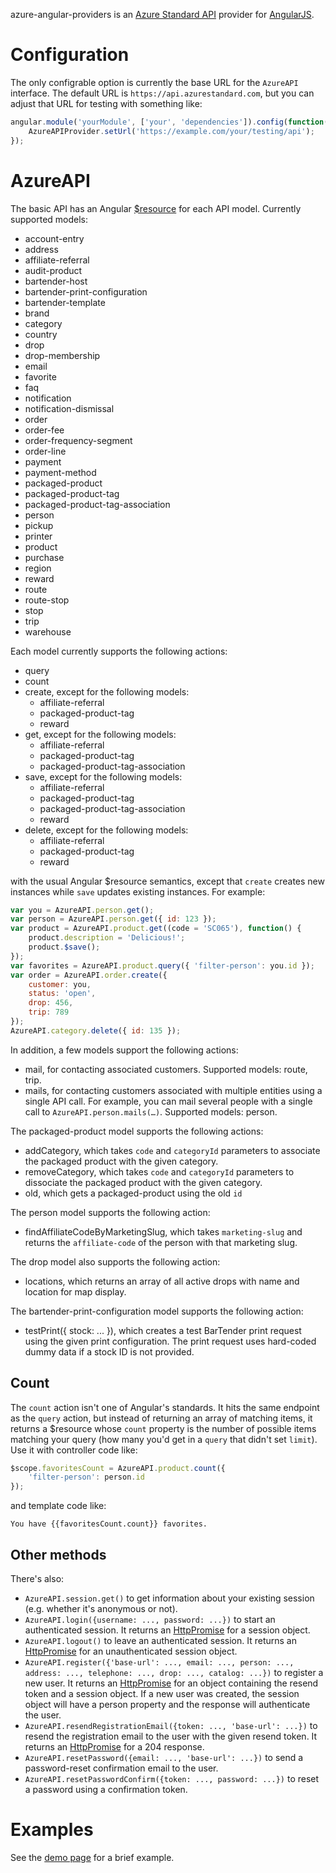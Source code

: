 azure-angular-providers is an [Azure Standard API][api] provider for
[AngularJS][angularjs].

# Configuration

The only configrable option is currently the base URL for the
`AzureAPI` interface. The default URL is
`https://api.azurestandard.com`, but you can adjust that URL for
testing with something like:

```js
angular.module('yourModule', ['your', 'dependencies']).config(function(AzureAPIProvider) {
    AzureAPIProvider.setUrl('https://example.com/your/testing/api');
});
```

# AzureAPI

The basic API has an Angular [$resource][resource] for each API model.
Currently supported models:

-   account-entry
-   address
-   affiliate-referral
-   audit-product
-   bartender-host
-   bartender-print-configuration
-   bartender-template
-   brand
-   category
-   country
-   drop
-   drop-membership
-   email
-   favorite
-   faq
-   notification
-   notification-dismissal
-   order
-   order-fee
-   order-frequency-segment
-   order-line
-   payment
-   payment-method
-   packaged-product
-   packaged-product-tag
-   packaged-product-tag-association
-   person
-   pickup
-   printer
-   product
-   purchase
-   region
-   reward
-   route
-   route-stop
-   stop
-   trip
-   warehouse

Each model currently supports the following actions:

-   query
-   count
-   create, except for the following models:
    -   affiliate-referral
    -   packaged-product-tag
    -   reward
-   get, except for the following models:
    -   affiliate-referral
    -   packaged-product-tag
    -   packaged-product-tag-association
-   save, except for the following models:
    -   affiliate-referral
    -   packaged-product-tag
    -   packaged-product-tag-association
    -   reward
-   delete, except for the following models:
    -   affiliate-referral
    -   packaged-product-tag
    -   reward

with the usual Angular $resource semantics, except that `create`
creates new instances while `save` updates existing instances. For
example:

```js
var you = AzureAPI.person.get();
var person = AzureAPI.person.get({ id: 123 });
var product = AzureAPI.product.get((code = 'SC065'), function() {
    product.description = 'Delicious!';
    product.$save();
});
var favorites = AzureAPI.product.query({ 'filter-person': you.id });
var order = AzureAPI.order.create({
    customer: you,
    status: 'open',
    drop: 456,
    trip: 789
});
AzureAPI.category.delete({ id: 135 });
```

In addition, a few models support the following actions:

-   mail, for contacting associated customers. Supported models:
    route, trip.
-   mails, for contacting customers associated with multiple entities
    using a single API call. For example, you can mail several people
    with a single call to `AzureAPI.person.mails(…)`. Supported models:
    person.

The packaged-product model supports the following actions:

-   addCategory, which takes `code` and `categoryId` parameters to
    associate the packaged product with the given category.
-   removeCategory, which takes `code` and `categoryId` parameters to
    dissociate the packaged product with the given category.
-   old, which gets a packaged-product using the old `id`

The person model supports the following action:

-   findAffiliateCodeByMarketingSlug, which takes `marketing-slug` and
    returns the `affiliate-code` of the person with that marketing slug.

The drop model also supports the following action:

-   locations, which returns an array of all active drops with name and
    location for map display.

The bartender-print-configuration model supports the following action:

-   testPrint({ stock: ... }), which creates a test BarTender print request
    using the given print configuration. The print request uses hard-coded
    dummy data if a stock ID is not provided.

## Count

The `count` action isn't one of Angular's standards. It hits the same
endpoint as the `query` action, but instead of returning an array of
matching items, it returns a $resource whose `count` property is the
number of possible items matching your query (how many you'd get in a
`query` that didn't set `limit`). Use it with controller code like:

```js
$scope.favoritesCount = AzureAPI.product.count({
    'filter-person': person.id
});
```

and template code like:

    You have {{favoritesCount.count}} favorites.

## Other methods

There's also:

-   `AzureAPI.session.get()` to get information about your existing
    session (e.g. whether it's anonymous or not).
-   `AzureAPI.login({username: ..., password: ...})` to start an
    authenticated session. It returns an [HttpPromise][httppromise] for a session
    object.
-   `AzureAPI.logout()` to leave an authenticated session. It returns
    an [HttpPromise][httppromise] for an unauthenticated session object.
-   `AzureAPI.register({'base-url': ..., email: ..., person: ..., address: ..., telephone: ..., drop: ..., catalog: ...})` to register
    a new user. It returns an [HttpPromise][httppromise] for an object containing
    the resend token and a session object. If a new user was created,
    the session object will have a person property and the response will
    authenticate the user.
-   `AzureAPI.resendRegistrationEmail({token: ..., 'base-url': ...})` to
    resend the registration email to the user with the given resend
    token. It returns an [HttpPromise][httppromise] for a 204 response.
-   `AzureAPI.resetPassword({email: ..., 'base-url': ...})` to
    send a password-reset confirmation email to the user.
-   `AzureAPI.resetPasswordConfirm({token: ..., password: ...})` to
    reset a password using a confirmation token.

# Examples

See the [demo page][demo] for a brief example.

[api]: https://github.com/azurestandard/api-spec
[angularjs]: https://angularjs.org/
[resource]: https://docs.angularjs.org/api/ngResource/service/$resource
[httppromise]: https://docs.angularjs.org/api/ng/service/$http#general-usage
[promise]: https://docs.angularjs.org/api/ng/service/$q#the-promise-api
[select]: https://docs.angularjs.org/api/ng/directive/select
[demo]: example.html
